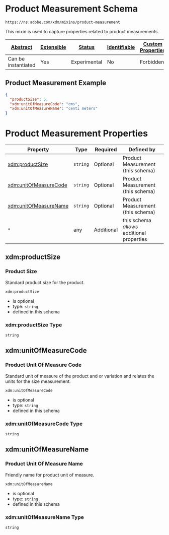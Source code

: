 
# Product Measurement Schema

```
https://ns.adobe.com/xdm/mixins/product-measurement
```

This mixin is used to capture properties related to product measurements.

| [Abstract](../../../abstract.md) | [Extensible](../../../extensions.md) | [Status](../../../status.md) | [Identifiable](../../../id.md) | [Custom Properties](../../../extensions.md) | [Additional Properties](../../../extensions.md) | Defined In |
|----------------------------------|--------------------------------------|------------------------------|--------------------------------|---------------------------------------------|-------------------------------------------------|------------|
| Can be instantiated | Yes | Experimental | No | Forbidden | Permitted | [mixins/product/product-measurement.schema.json](mixins/product/product-measurement.schema.json) |

## Product Measurement Example
```json
{
  "productSize": 5,
  "xdm:unitOfMeasureCode": "cms",
  "xdm:unitOfMeasureName": "centi meters"
}
```

# Product Measurement Properties

| Property | Type | Required | Defined by |
|----------|------|----------|------------|
| [xdm:productSize](#xdmproductsize) | `string` | Optional | Product Measurement (this schema) |
| [xdm:unitOfMeasureCode](#xdmunitofmeasurecode) | `string` | Optional | Product Measurement (this schema) |
| [xdm:unitOfMeasureName](#xdmunitofmeasurename) | `string` | Optional | Product Measurement (this schema) |
| `*` | any | Additional | this schema *allows* additional properties |

## xdm:productSize
### Product Size

Standard product size for the product.

`xdm:productSize`
* is optional
* type: `string`
* defined in this schema

### xdm:productSize Type


`string`






## xdm:unitOfMeasureCode
### Product Unit Of Measure Code

Standard unit of measure of the product and or variation and relates the units for the size measurement.

`xdm:unitOfMeasureCode`
* is optional
* type: `string`
* defined in this schema

### xdm:unitOfMeasureCode Type


`string`






## xdm:unitOfMeasureName
### Product Unit Of Measure Name

Friendly name for product unit of measure.

`xdm:unitOfMeasureName`
* is optional
* type: `string`
* defined in this schema

### xdm:unitOfMeasureName Type


`string`





